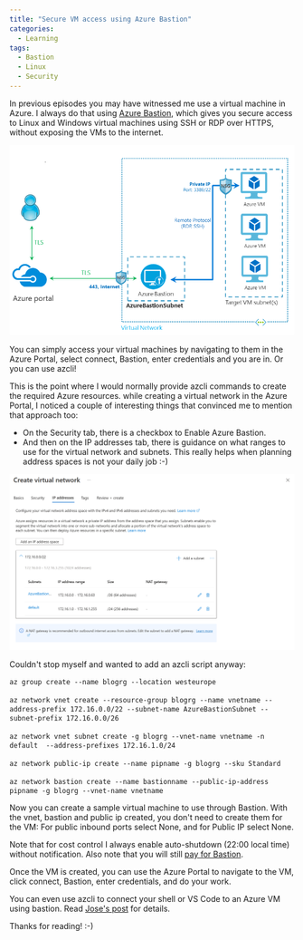 ```yaml
---
title: "Secure VM access using Azure Bastion"
categories:
  - Learning
tags:
  - Bastion
  - Linux
  - Security
---
```


In previous episodes you may have witnessed me use a virtual machine in Azure. I always do that using [Azure Bastion](https://learn.microsoft.com/azure/bastion/bastion-overview), which gives you secure access to Linux and Windows virtual machines using SSH or RDP over HTTPS, without exposing the VMs to the internet.

![img](../assets/images/2022-12-09-bastion-ssh-rdp.png)

You can simply access your virtual machines by navigating to them in the Azure Portal, select connect, Bastion, enter credentials and you are in. Or you can use azcli!

This is the point where I would normally provide azcli commands to create the required Azure resources. while creating a virtual network in the Azure Portal, I noticed a couple of interesting things that convinced me to mention that approach too:

* On the Security tab, there is a checkbox to Enable Azure Bastion.
* And then on the IP addresses tab, there is guidance on what ranges to use for the virtual network and subnets. This really helps when planning address spaces is not your daily job :-)

![img](../assets/images/2022-12-09-bastion-ssh-rdp2.png)

Couldn't stop myself and wanted to add an azcli script anyway:

```azurecli
az group create --name blogrg --location westeurope

az network vnet create --resource-group blogrg --name vnetname --address-prefix 172.16.0.0/22 --subnet-name AzureBastionSubnet --subnet-prefix 172.16.0.0/26

az network vnet subnet create -g blogrg --vnet-name vnetname -n default  --address-prefixes 172.16.1.0/24

az network public-ip create --name pipname -g blogrg --sku Standard

az network bastion create --name bastionname --public-ip-address pipname -g blogrg --vnet-name vnetname
```

Now you can create a sample virtual machine to use through Bastion. With the vnet, bastion and public ip created, you don't need to create them for the VM: For public inbound ports select None, and for Public IP select None.

Note that for cost control I always enable auto-shutdown (22:00 local time) without notification. Also note that you will still [pay for Bastion](https://azure.microsoft.com/pricing/details/azure-bastion).

Once the VM is created, you can use the Azure Portal to navigate to the VM, click connect, Bastion, enter credentials, and do your work. 

You can even use azcli to connect your shell or VS Code to an Azure VM using bastion. Read [Jose's post](https://techcommunity.microsoft.com/t5/fasttrack-for-azure/accessing-aks-private-clusters-with-azure-bastion-and-vs-code/ba-p/3581367) for details.

Thanks for reading! :-)
